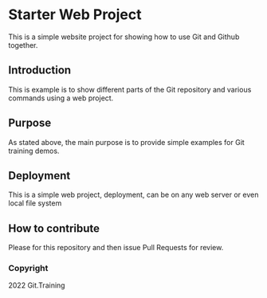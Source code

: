 # Starter Web Project

This is a simple website project for showing how to use Git and Github together.

## Introduction

This is example is to show different parts of the Git repository and various commands using a web project.

## Purpose

As stated above, the main purpose is to provide simple examples for Git training demos.

## Deployment

This is a simple web project, deployment, can be on any web server or even local file system

## How to contribute

Please for this repository and then issue Pull Requests for review.

### Copyright

2022 Git.Training